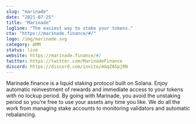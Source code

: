 ```yaml
---
slug: "marinade"
date: "2021-07-25"
title: "Marinade"
logline: "The easiest way to stake your tokens."
cta: "https://marinade.finance/#/"
logo: /img/marinade.svg
category: AMM
status: live
website: https://marinade.finance/#/	
twitter: https://twitter.com/MarinadeFinance	
discord: https://discord.com/invite/mGqZA5pjRN		
---
```


Marinade.finance is a liquid staking protocol built on Solana. Enjoy automatic reinvestment of rewards and immediate access to your tokens with no lockup period. By going with Marinade, you avoid the unstaking period so you're free to use your assets any time you like. We do all the work from managing stake accounts to monitoring validators and automatic rebalancing.